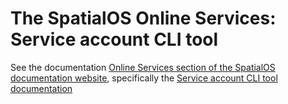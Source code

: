 # The SpatialOS Online Services: Service account CLI tool

See the documentation [Online Services section of the SpatialOS documentation website](https://docs.improbable.io/metagame/latest), specifically the [Service account CLI tool documentation](https://docs.improbable.io/metagame/latest)